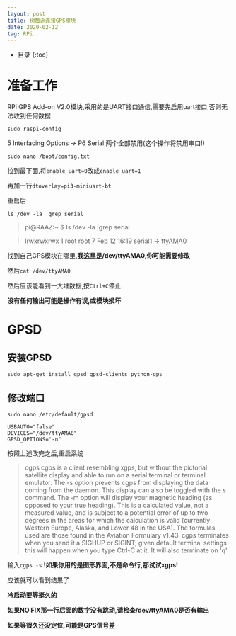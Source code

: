 ```yaml
---
layout: post
title: 树莓派连接GPS模块
date: 2020-02-12
tag: RPi
---
```


* 目录
{:toc}

# 准备工作

RPi GPS Add-on V2.0模块,采用的是UART接口通信,需要先启用uart接口,否则无法收到任何数据

`sudo raspi-config`

5 Interfacing Options -> P6 Serial 两个全部禁用(这个操作将禁用串口!)

`sudo nano /boot/config.txt`

拉到最下面,将`enable_uart=0`改成`enable_uart=1`

再加一行`dtoverlay=pi3-miniuart-bt`

重启后

`ls /dev -la |grep serial`

> pi@RAAZ:~ $ ls /dev -la |grep serial

> lrwxrwxrwx  1 root root           7 Feb 12 16:19 serial1 -> ttyAMA0

找到自己GPS模块在哪里,**我这里是/dev/ttyAMA0,你可能需要修改**

然后`cat /dev/ttyAMA0`

然后应该能看到一大堆数据,按`Ctrl+C`停止.

**没有任何输出可能是操作有误,或模块损坏**

# GPSD

## 安装GPSD

`sudo apt-get install gpsd gpsd-clients python-gps`

## 修改端口

`sudo nano /etc/default/gpsd`

```
USBAUTO="false"
DEVICES="/dev/ttyAMA0"
GPSD_OPTIONS="-n"
```
按照上述改完之后,重启系统

> cgps
> cgps is a client resembling xgps, but without the pictorial satellite display and able to run on a serial terminal or terminal emulator.
> The -s option prevents cgps from displaying the data coming from the daemon. This display can also be toggled with the s command.
> The -m option will display your magnetic heading (as opposed to your true heading). This is a calculated value, not a measured value, and is subject to a potential error of up to two degrees in the areas for which the calculation is valid (currently Western Europe, Alaska, and Lower 48 in the USA). The formulas used are those found in the Aviation Formulary v1.43.
> cgps terminates when you send it a SIGHUP or SIGINT; given default terminal settings this will happen when you type Ctrl-C at it. It will also terminate on 'q'

输入`cgps -s`
**!如果你用的是图形界面,不是命令行,那试试xgps!**

应该就可以看到结果了


**冷启动要等挺久的**

**如果NO FIX那一行后面的数字没有跳动,请检查/dev/ttyAMA0是否有输出**

**如果等很久还没定位,可能是GPS信号差**
